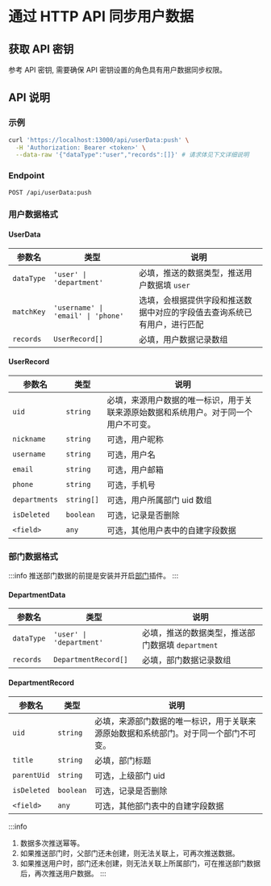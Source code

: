 # 通过 HTTP API 同步用户数据

## 获取 API 密钥

参考 API 密钥, 需要确保 API 密钥设置的角色具有用户数据同步权限。

## API 说明

### 示例

```bash
curl 'https://localhost:13000/api/userData:push' \
  -H 'Authorization: Bearer <token>' \
  --data-raw '{"dataType":"user","records":[]}' # 请求体见下文详细说明
```

### Endpoint

```bash
POST /api/userData:push
```

### 用户数据格式

#### UserData

| 参数名     | 类型                               | 说明                                                                     |
| ---------- | ---------------------------------- | ------------------------------------------------------------------------ |
| `dataType` | `'user' \| 'department'`           | 必填，推送的数据类型，推送用户数据填 `user`                              |
| `matchKey` | `'username' \| 'email' \| 'phone'` | 选填，会根据提供字段和推送数据中对应的字段值去查询系统已有用户，进行匹配 |
| `records`  | `UserRecord[]`                     | 必填，用户数据记录数组                                                   |

#### UserRecord

| 参数名        | 类型       | 说明                                                                                 |
| ------------- | ---------- | ------------------------------------------------------------------------------------ |
| `uid`         | `string`   | 必填，来源用户数据的唯一标识，用于关联来源原始数据和系统用户。对于同一个用户不可变。 |
| `nickname`    | `string`   | 可选，用户昵称                                                                       |
| `username`    | `string`   | 可选，用户名                                                                         |
| `email`       | `string`   | 可选，用户邮箱                                                                       |
| `phone`       | `string`   | 可选，手机号                                                                         |
| `departments` | `string[]` | 可选，用户所属部门 uid 数组                                                          |
| `isDeleted`   | `boolean`  | 可选，记录是否删除                                                                   |
| `<field>`     | `any`      | 可选，其他用户表中的自建字段数据                                                     |

### 部门数据格式

:::info
推送部门数据的前提是安装并开启[部门](../../departments)插件。
:::

#### DepartmentData

| 参数名     | 类型                     | 说明                                              |
| ---------- | ------------------------ | ------------------------------------------------- |
| `dataType` | `'user' \| 'department'` | 必填，推送的数据类型，推送部门数据填 `department` |
| `records`  | `DepartmentRecord[]`     | 必填，部门数据记录数组                            |

#### DepartmentRecord

| 参数名      | 类型      | 说明                                                                                 |
| ----------- | --------- | ------------------------------------------------------------------------------------ |
| `uid`       | `string`  | 必填，来源部门数据的唯一标识，用于关联来源原始数据和系统部门。对于同一个部门不可变。 |
| `title`     | `string`  | 必填，部门标题                                                                       |
| `parentUid` | `string`  | 可选，上级部门 uid                                                                   |
| `isDeleted` | `boolean` | 可选，记录是否删除                                                                   |
| `<field>`   | `any`     | 可选，其他部门表中的自建字段数据                                                     |

:::info

1. 数据多次推送幂等。
2. 如果推送部门时，父部门还未创建，则无法关联上，可再次推送数据。
3. 如果推送用户时，部门还未创建，则无法关联上所属部门，可在推送部门数据后，再次推送用户数据。
   :::
